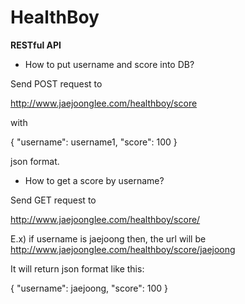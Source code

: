 # HealthBoy


**RESTful API**


* How to put username and score into DB?

Send POST request to

http://www.jaejoonglee.com/healthboy/score

with

{
	"username": username1,
	"score": 100
}

json format.


* How to get a score by username?

Send GET request to

http://www.jaejoonglee.com/healthboy/score/<username>

E.x) if username is jaejoong then, the url will be http://www.jaejoonglee.com/healthboy/score/jaejoong

It will return json format like this:

{
	"username": jaejoong,
	"score": 100
}


